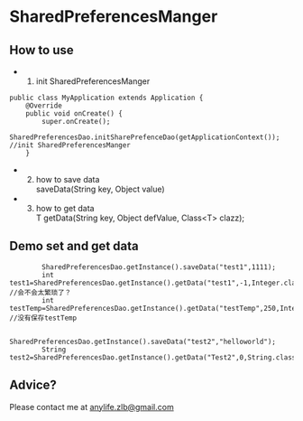 # SharedPreferencesManger
## How to use
- 1. init SharedPreferencesManger
```
public class MyApplication extends Application {
	@Override
	public void onCreate() {
		super.onCreate();
		SharedPreferencesDao.initSharePrefenceDao(getApplicationContext());  //init SharedPreferencesManger
	}
```  

- 2. how to save data  
saveData(String key, Object value) 

- 3. how to get data  
<T> T getData(String key, Object defValue, Class&lt;T> clazz);   

## Demo set and get data  
```
		SharedPreferencesDao.getInstance().saveData("test1",1111);
		int test1=SharedPreferencesDao.getInstance().getData("test1",-1,Integer.class);             //会不会太繁琐了？
		int testTemp=SharedPreferencesDao.getInstance().getData("testTemp",250,Integer.class);      //没有保存testTemp

		SharedPreferencesDao.getInstance().saveData("test2","helloworld");
		String test2=SharedPreferencesDao.getInstance().getData("Test2",0,String.class);  
```

## Advice?

Please contact me at anylife.zlb@gmail.com
